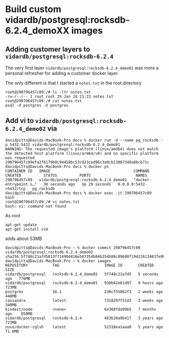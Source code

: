 # Build custom vidardb/postgresql:rocksdb-6.2.4_demoXX images 


## Adding customer layers to `vidardb/postgresql:rocksdb-6.2.4`

The very first layer `vidardb/postgresql:rocksdb-6.2.4_demo01` was more a personal refresher for adding a customer docker layer.

The only different is that I started a `notes.txt` in the root directory

```
root@290796457c09:/# ls -ltr notes.txt
-rw-r--r-- 1 root root 29 Jan 24 21:23 notes.txt
root@290796457c09:/# cat notes.txt
psql -d postgres -U postgres
```


## Add vi to `vidardb/postgresql:rocksdb-6.2.4_demo02` via 

```
davidpitts@Davids-MacBook-Pro docs % docker run -d --name pg_rocksdb -p 5432:5432 vidardb/postgresql:rocksdb-6.2.4_demo01
WARNING: The requested image's platform (linux/amd64) does not match the detected host platform (linux/arm64/v8) and no specific platform was requested
290796457c09efa2f6179b0c94458bc53c923ced96c3a0cb13807340a8bcb71c
davidpitts@Davids-MacBook-Pro docs % docker ps
CONTAINER ID   IMAGE                                     COMMAND                  CREATED          STATUS          PORTS                    NAMES
290796457c09   vidardb/postgresql:rocksdb-6.2.4_demo01   "docker-entrypoint.s…"   30 seconds ago   Up 29 seconds   0.0.0.0:5432->5432/tcp   pg_rocksdb
davidpitts@Davids-MacBook-Pro docs % docker exec -it 290796457c09  bash
root@290796457c09:/# vi notes.txt
bash: vi: command not found
```

As root
```
apt-get update
apt-get install vim
```

adds about 53MB
```
davidpitts@Davids-MacBook-Pro ~ % docker commit 290796457c09  vidardb/postgresql:rocksdb-6.2.4_demo02
sha256:5f748c21a7d5813f71490d416e567354b84b354b88c89600f19421613463fe96
davidpitts@Davids-MacBook-Pro ~ % docker images
REPOSITORY           TAG                    IMAGE ID       CREATED         SIZE
vidardb/postgresql   rocksdb-6.2.4_demo02   5f748c21a7d5   5 seconds ago   776MB
vidardb/postgresql   rocksdb-6.2.4_demo01   930b42e81d97   9 hours ago     723MB
postgres             16.1                   230cf55862f3   2 weeks ago     448MB
cassandra            latest                 731829ff5143   3 weeks ago     340MB
kindest/node         <none>                 6e360fda99b5   7 months ago    850MB
vidardb/postgresql   rocksdb-6.2.4          463b20a9b417   3 years ago     723MB
nuvo/docker-cqlsh    latest                 52318ea1aaa0   5 years ago     71.6MB
```

